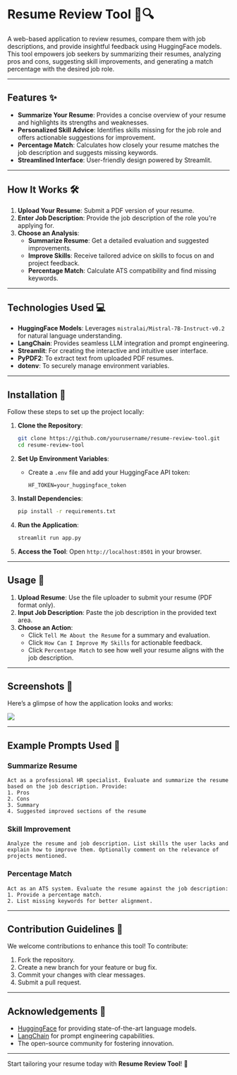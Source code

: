 # Resume Review Tool 📄🔍

A web-based application to review resumes, compare them with job descriptions, and provide insightful feedback using HuggingFace models. This tool empowers job seekers by summarizing their resumes, analyzing pros and cons, suggesting skill improvements, and generating a match percentage with the desired job role.

---

## Features ✨
- **Summarize Your Resume**: Provides a concise overview of your resume and highlights its strengths and weaknesses.
- **Personalized Skill Advice**: Identifies skills missing for the job role and offers actionable suggestions for improvement.
- **Percentage Match**: Calculates how closely your resume matches the job description and suggests missing keywords.
- **Streamlined Interface**: User-friendly design powered by Streamlit.

---

## How It Works 🛠️

1. **Upload Your Resume**: Submit a PDF version of your resume.
2. **Enter Job Description**: Provide the job description of the role you're applying for.
3. **Choose an Analysis**:
    - **Summarize Resume**: Get a detailed evaluation and suggested improvements.
    - **Improve Skills**: Receive tailored advice on skills to focus on and project feedback.
    - **Percentage Match**: Calculate ATS compatibility and find missing keywords.

---

## Technologies Used 💻
- **HuggingFace Models**: Leverages `mistralai/Mistral-7B-Instruct-v0.2` for natural language understanding.
- **LangChain**: Provides seamless LLM integration and prompt engineering.
- **Streamlit**: For creating the interactive and intuitive user interface.
- **PyPDF2**: To extract text from uploaded PDF resumes.
- **dotenv**: To securely manage environment variables.

---

## Installation 🚀

Follow these steps to set up the project locally:

1. **Clone the Repository**:
   ```bash
   git clone https://github.com/yourusername/resume-review-tool.git
   cd resume-review-tool
   ```

2. **Set Up Environment Variables**:
   - Create a `.env` file and add your HuggingFace API token:
     ```
     HF_TOKEN=your_huggingface_token
     ```

3. **Install Dependencies**:
   ```bash
   pip install -r requirements.txt
   ```

4. **Run the Application**:
   ```bash
   streamlit run app.py
   ```

5. **Access the Tool**:
   Open `http://localhost:8501` in your browser.

---

## Usage 💼

1. **Upload Resume**: Use the file uploader to submit your resume (PDF format only).
2. **Input Job Description**: Paste the job description in the provided text area.
3. **Choose an Action**:
    - Click `Tell Me About the Resume` for a summary and evaluation.
    - Click `How Can I Improve My Skills` for actionable feedback.
    - Click `Percentage Match` to see how well your resume aligns with the job description.

---

## Screenshots 📸

Here’s a glimpse of how the application looks and works:

![](https://imgur.com/a/WHcP11k)

---

## Example Prompts Used 📝

### Summarize Resume
```plaintext
Act as a professional HR specialist. Evaluate and summarize the resume based on the job description. Provide:
1. Pros
2. Cons
3. Summary
4. Suggested improved sections of the resume
```

### Skill Improvement
```plaintext
Analyze the resume and job description. List skills the user lacks and explain how to improve them. Optionally comment on the relevance of projects mentioned.
```

### Percentage Match
```plaintext
Act as an ATS system. Evaluate the resume against the job description:
1. Provide a percentage match.
2. List missing keywords for better alignment.
```

---

## Contribution Guidelines 🤝
We welcome contributions to enhance this tool! To contribute:
1. Fork the repository.
2. Create a new branch for your feature or bug fix.
3. Commit your changes with clear messages.
4. Submit a pull request.

---

## Acknowledgements 🙌
- [HuggingFace](https://huggingface.co/) for providing state-of-the-art language models.
- [LangChain](https://python.langchain.com/) for prompt engineering capabilities.
- The open-source community for fostering innovation.

---

Start tailoring your resume today with **Resume Review Tool**! 🎯
